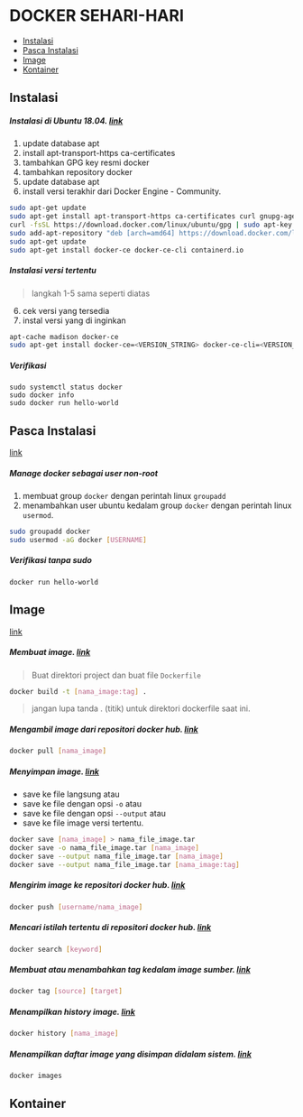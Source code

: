 # DOCKER SEHARI-HARI

- [Instalasi](#instalasi)
- [Pasca Instalasi](#pasca-instalasi)
- [Image](#image)
- [Kontainer](#kontainer)

## Instalasi

##### Instalasi di Ubuntu 18.04. [link](https://docs.docker.com/install/linux/docker-ce/ubuntu/)

1. update database apt
2. install apt-transport-https ca-certificates
3. tambahkan GPG key resmi docker
4. tambahkan repository docker
5. update database apt
6. install versi terakhir dari Docker Engine - Community.
```sh
sudo apt-get update
sudo apt-get install apt-transport-https ca-certificates curl gnupg-agent software-properties-common
curl -fsSL https://download.docker.com/linux/ubuntu/gpg | sudo apt-key add -
sudo add-apt-repository "deb [arch=amd64] https://download.docker.com/linux/ubuntu $(lsb_release -cs) stable"
sudo apt-get update
sudo apt-get install docker-ce docker-ce-cli containerd.io
```

##### Instalasi versi tertentu
>langkah 1-5 sama seperti diatas

6. cek versi yang tersedia
7. instal versi yang di inginkan

```sh
apt-cache madison docker-ce
sudo apt-get install docker-ce=<VERSION_STRING> docker-ce-cli=<VERSION_STRING> containerd.io
```


##### Verifikasi

    sudo systemctl status docker
    sudo docker info
    sudo docker run hello-world

## Pasca Instalasi
[link](https://docs.docker.com/install/linux/linux-postinstall/)

##### Manage docker sebagai user non-root
1. membuat group `docker` dengan perintah linux `groupadd`
2. menambahkan user ubuntu kedalam group `docker` dengan perintah linux `usermod`.
```sh
sudo groupadd docker
sudo usermod -aG docker [USERNAME]
```    
##### Verifikasi tanpa sudo

    docker run hello-world
    
## Image
[link](https://docs.docker.com/engine/reference/commandline/images/)

##### Membuat image. [link](https://docs.docker.com/engine/reference/commandline/build/)

> Buat direktori project dan buat file `Dockerfile`

```sh
docker build -t [nama_image:tag] .
```
>jangan lupa tanda . (titik) untuk direktori dockerfile saat ini.


##### Mengambil image dari repositori docker hub. [link](https://docs.docker.com/engine/reference/commandline/pull/)
```sh
docker pull [nama_image]
```
##### Menyimpan image. [link](https://docs.docker.com/engine/reference/commandline/save/)
- save ke file langsung atau
- save ke file dengan opsi `-o` atau
- save ke file dengan opsi `--output` atau
- save ke file image versi tertentu.

```sh
docker save [nama_image] > nama_file_image.tar
docker save -o nama_file_image.tar [nama_image]
docker save --output nama_file_image.tar [nama_image]
docker save --output nama_file_image.tar [nama_image:tag]
```

##### Mengirim image ke repositori docker hub. [link](https://docs.docker.com/engine/reference/commandline/push/)
```sh
docker push [username/nama_image]
```

##### Mencari istilah tertentu di repositori docker hub. [link](https://docs.docker.com/engine/reference/commandline/search/)
```sh
docker search [keyword]
```

##### Membuat atau menambahkan tag kedalam image sumber. [link](https://docs.docker.com/engine/reference/commandline/tag/)
```sh
docker tag [source] [target]
```

##### Menampilkan history image. [link](https://docs.docker.com/engine/reference/commandline/history/)
```sh
docker history [nama_image]
```

##### Menampilkan daftar image yang disimpan didalam sistem. [link](https://docs.docker.com/engine/reference/commandline/images/)
```sh
docker images
```

## Kontainer
